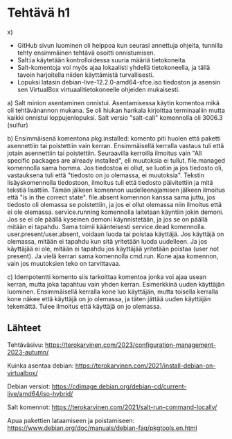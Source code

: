 # Tehtävä h1
x)
- GitHub sivun luominen oli helppoa kun seurasi annettuja ohjeita, tunnilla tehty ensimmäinen tehtävä osoitti onnistumisen.
- Salt:ia käytetään kontrolloidessa suuria määriä tietokoneita.
- Salt-komentoja voi myös ajaa lokaalisti yhdellä tietokoneella, ja tällä tavoin harjoitella niiden käyttämistä turvallisesti.
- Lopuksi latasin debian-live-12.2.0-amd64-xfce.iso tiedoston ja asensin sen VirtualBox virtuaalitietokoneelle ohjeiden mukaisesti.

a)
Salt minion asentaminen onnistui. Asentamisessa käytin komentoa mikä oli tehtävänannon mukana. Se oli hiukan hankala kirjoittaa terminaaliin mutta kaikki onnistui loppujenlopuksi. Salt versio "salt-call" komennolla oli 3006.3 (sulfur)

b) 
Ensimmäisenä komentona pkg.installed: komento piti huolen että paketti asennettiin tai poistettiin vain kerran. Ensimmäisellä kerralla vastaus tuli että jotain asennettiin tai poistettiin. Seuraavilla kerroilla ilmoitus vain "All specific packages are already installed", eli muutoksia ei tullut.
file.managed komennolla sama homma. Jos tiedostoa ei ollut, se luotiin ja jos tiedosto oli, vastauksena tuli että "tiedosto on jo olemassa, ei muutoksia". Tekstin lisäyskomennolla tiedostoon, ilmoitus tuli että tiedosto päivitettiin ja mitä tekstiä lisättiin. Tämän jälkeen komennon uudelleenajamisen jälkeen ilmoitus että "is in the correct state". file.absent komennon kanssa sama juttu, jos tiedosto oli olemassa se poistettiin, ja jos ei ollut olemassa niin ilmoitus että ei ole olemassa.
service.running komennolla laitetaan käyntiin jokin demoni. Jos se ei ole päällä kyseinen demoni käynnistetään, ja jos se on päällä mitään ei tapahdu. Sama toimii käänteisesti service.dead komennolla.
user.present/user.absent, voidaan luoda tai poistaa käyttäjä. Jos käyttäjä on olemassa, mitään ei tapahdu kun sitä yritetään luoda uudelleen. Ja jos käyttäjää ei ole, mitään ei tapahdu jos käyttäjää yritetään poistaa (user not present).
Ja vielä kerran sama komennolla cmd.run. Kone ajaa komennon, vain jos muutoksien teko on tarvittavaa. 

c) 
Idempotentti komento siis tarkoittaa komentoa jonka voi ajaa usean kerran, mutta joka tapahtuu vain yhden kerran. Esimerkkinä uuden käyttäjän luominen. Ensimmäisellä kerralla kone luo käyttäjän, mutta toisella kerralla kone näkee että käyttäjä on jo olemassa, ja täten jättää uuden käyttäjän tekemättä. Tulee ilmoitus että käyttäjä on jo olemassa. 






  

## Lähteet
Tehtäväsivu: https://terokarvinen.com/2023/configuration-management-2023-autumn/

Kuinka asentaa debian: https://terokarvinen.com/2021/install-debian-on-virtualbox/

Debian versiot: https://cdimage.debian.org/debian-cd/current-live/amd64/iso-hybrid/

Salt komennot: https://terokarvinen.com/2021/salt-run-command-locally/

Apua pakettien lataamiseen ja poistamiseen: https://www.debian.org/doc/manuals/debian-faq/pkgtools.en.html


